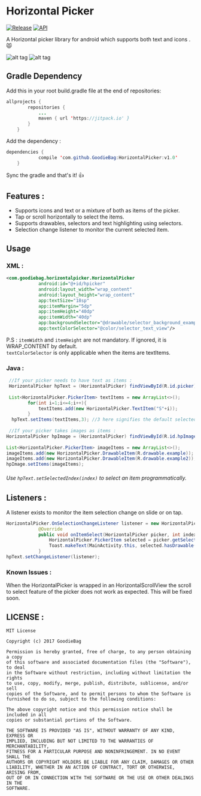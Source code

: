 # Horizontal Picker

[![Release](https://jitpack.io/v/GoodieBag/HorizontalPicker.svg)](https://jitpack.io/#GoodieBag/HorizontalPicker)
[![API](https://img.shields.io/badge/API-15%2B-blue.svg?style=flat)](https://android-arsenal.com/api?level=15)

 A Horizontal picker library for android which supports both text and icons . :pouting_cat:
 
![alt tag](https://github.com/GoodieBag/HorizontalPicker/blob/master/gif/HPtap.gif?raw=true)        ![alt tag](https://github.com/GoodieBag/HorizontalPicker/blob/master/gif/HPslide.gif?raw=true)

## Gradle Dependency

Add this in your root build.gradle file at the end of repositories:
```java
allprojects {
		repositories {
			...
			maven { url 'https://jitpack.io' }
		}
	}
```
Add the dependency : 
```java
dependencies {
	        compile 'com.github.GoodieBag:HorizontalPicker:v1.0'
	}
```
Sync the gradle and that's it! :+1:

## Features : 
* Supports icons and text or a mixture of both as items of the picker.
* Tap or scroll horizontally to select the items.
* Supports drawables, selectors and text highlighting using selectors.
* Selection change listener to monitor the current selected item.

## Usage

### XML : 
```xml
<com.goodiebag.horizontalpicker.HorizontalPicker
            android:id="@+id/hpicker"
            android:layout_width="wrap_content"
            android:layout_height="wrap_content"
            app:textSize="18sp"
            app:itemMargin="5dp"
            app:itemHeight="40dp"
            app:itemWidth="40dp"
            app:backgroundSelector="@drawable/selector_background_example"
            app:textColorSelector="@color/selector_text_view"/>
```

P.S : ```itemWidth``` and ```itemHeight``` are not mandatory. If ignored, it is WRAP_CONTENT by default. <br />
```textColorSelector``` is only applicable when the items are textItems.


### Java : 
```java
 //If your picker needs to have text as items :  
 HorizontalPicker hpText = (HorizontalPicker) findViewById(R.id.picker);
 
 List<HorizontalPicker.PickerItem> textItems = new ArrayList<>();
        for(int i=1;i<=4;i++){
            textItems.add(new HorizontalPicker.TextItem("S"+i));
        }
  hpText.setItems(textItems,3); //3 here signifies the default selected item. Use : hpText.setItems(textItems) if none of the items are selected by default.
  
 //If your picker takes images as items : 
HorizontalPicker hpImage = (HorizontalPicker) findViewById(R.id.hpImage);
 
List<HorizontalPicker.PickerItem> imageItems = new ArrayList<>();
imageItems.add(new HorizontalPicker.DrawableItem(R.drawable.example));
imageItems.add(new HorizontalPicker.DrawableItem(R.drawable.example2));
hpImage.setItems(imageItems);
```
###### Use ```hpText.setSelectedIndex(index)``` to select an item programmatically.
## Listeners : 
A listener exists to monitor the item selection change on slide or on tap.

```java
HorizontalPicker.OnSelectionChangeListener listener = new HorizontalPicker.OnSelectionChangeListener() {
      		@Override
            public void onItemSelect(HorizontalPicker picker, int index) {
                HorizontalPicker.PickerItem selected = picker.getSelectedItem();
                Toast.makeText(MainActivity.this, selected.hasDrawable() ? "Item at " + (picker.getSelectedIndex() + 1) + " is selected" : selected.getText() + " is selected", Toast.LENGTH_SHORT).show();
            }
hpText.setChangeListener(listener);

```
### Known Issues : 
When the HorizontalPicker is wrapped in an HorizontalScrollView the scroll to select feature of the picker does not work as expected. This will be fixed soon. 

## LICENSE : 
```
MIT License

Copyright (c) 2017 GoodieBag

Permission is hereby granted, free of charge, to any person obtaining a copy
of this software and associated documentation files (the "Software"), to deal
in the Software without restriction, including without limitation the rights
to use, copy, modify, merge, publish, distribute, sublicense, and/or sell
copies of the Software, and to permit persons to whom the Software is
furnished to do so, subject to the following conditions:

The above copyright notice and this permission notice shall be included in all
copies or substantial portions of the Software.

THE SOFTWARE IS PROVIDED "AS IS", WITHOUT WARRANTY OF ANY KIND, EXPRESS OR
IMPLIED, INCLUDING BUT NOT LIMITED TO THE WARRANTIES OF MERCHANTABILITY,
FITNESS FOR A PARTICULAR PURPOSE AND NONINFRINGEMENT. IN NO EVENT SHALL THE
AUTHORS OR COPYRIGHT HOLDERS BE LIABLE FOR ANY CLAIM, DAMAGES OR OTHER
LIABILITY, WHETHER IN AN ACTION OF CONTRACT, TORT OR OTHERWISE, ARISING FROM,
OUT OF OR IN CONNECTION WITH THE SOFTWARE OR THE USE OR OTHER DEALINGS IN THE
SOFTWARE.
```
